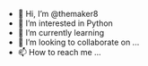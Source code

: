- 👋 Hi, I’m @themaker8
- 👀 I’m interested in Python
- 🌱 I’m currently learning 
- 💞️ I’m looking to collaborate on ...
- 📫 How to reach me ...

<!---
themaker8/themaker8 is a ✨ special ✨ repository because its `README.md` (this file) appears on your GitHub profile.
You can click the Preview link to take a look at your changes.
--->
